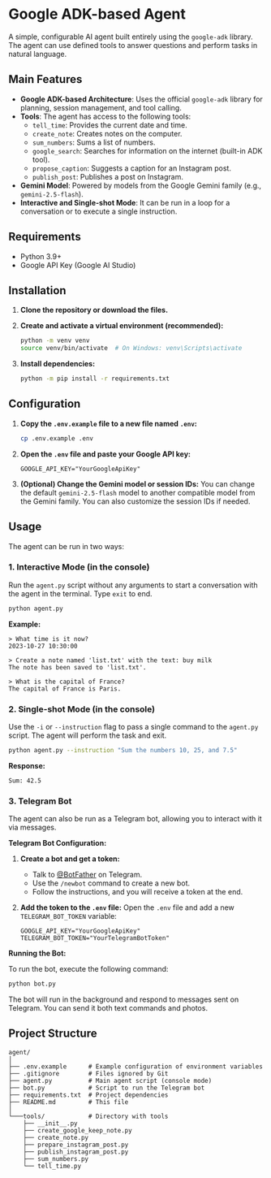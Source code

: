 # Google ADK-based Agent

A simple, configurable AI agent built entirely using the `google-adk` library. The agent can use defined tools to answer questions and perform tasks in natural language.

## Main Features

- **Google ADK-based Architecture**: Uses the official `google-adk` library for planning, session management, and tool calling.
- **Tools**: The agent has access to the following tools:
  - `tell_time`: Provides the current date and time.
  - `create_note`: Creates notes on the computer.
  - `sum_numbers`: Sums a list of numbers.
  - `google_search`: Searches for information on the internet (built-in ADK tool).
  - `propose_caption`: Suggests a caption for an Instagram post.
  - `publish_post`: Publishes a post on Instagram.
- **Gemini Model**: Powered by models from the Google Gemini family (e.g., `gemini-2.5-flash`).
- **Interactive and Single-shot Mode**: It can be run in a loop for a conversation or to execute a single instruction.

## Requirements

- Python 3.9+
- Google API Key (Google AI Studio)

## Installation

1.  **Clone the repository or download the files.**

2.  **Create and activate a virtual environment (recommended):**
    ```bash
    python -m venv venv
    source venv/bin/activate  # On Windows: venv\Scripts\activate
    ```

3.  **Install dependencies:**
    ```bash
    python -m pip install -r requirements.txt
    ```

## Configuration

1.  **Copy the `.env.example` file to a new file named `.env`:**
    ```bash
    cp .env.example .env
    ```

2.  **Open the `.env` file and paste your Google API key:**
    ```env
    GOOGLE_API_KEY="YourGoogleApiKey"
    ```

3.  **(Optional) Change the Gemini model or session IDs:**
    You can change the default `gemini-2.5-flash` model to another compatible model from the Gemini family. You can also customize the session IDs if needed.

## Usage

The agent can be run in two ways:

### 1. Interactive Mode (in the console)

Run the `agent.py` script without any arguments to start a conversation with the agent in the terminal. Type `exit` to end.

```bash
python agent.py
```

**Example:**
```
> What time is it now?
2023-10-27 10:30:00

> Create a note named 'list.txt' with the text: buy milk
The note has been saved to 'list.txt'.

> What is the capital of France?
The capital of France is Paris.
```

### 2. Single-shot Mode (in the console)

Use the `-i` or `--instruction` flag to pass a single command to the `agent.py` script. The agent will perform the task and exit.

```bash
python agent.py --instruction "Sum the numbers 10, 25, and 7.5"
```

**Response:**
```
Sum: 42.5
```

### 3. Telegram Bot

The agent can also be run as a Telegram bot, allowing you to interact with it via messages.

**Telegram Bot Configuration:**

1.  **Create a bot and get a token:**
    -   Talk to [@BotFather](https://t.me/BotFather) on Telegram.
    -   Use the `/newbot` command to create a new bot.
    -   Follow the instructions, and you will receive a token at the end.

2.  **Add the token to the `.env` file:**
    Open the `.env` file and add a new `TELEGRAM_BOT_TOKEN` variable:
    ```env
    GOOGLE_API_KEY="YourGoogleApiKey"
    TELEGRAM_BOT_TOKEN="YourTelegramBotToken"
    ```

**Running the Bot:**

To run the bot, execute the following command:

```bash
python bot.py
```

The bot will run in the background and respond to messages sent on Telegram. You can send it both text commands and photos.

## Project Structure

```
agent/
│
├── .env.example      # Example configuration of environment variables
├── .gitignore        # Files ignored by Git
├── agent.py          # Main agent script (console mode)
├── bot.py            # Script to run the Telegram bot
├── requirements.txt  # Project dependencies
├── README.md         # This file
│
└───tools/            # Directory with tools
    ├── __init__.py
    ├── create_google_keep_note.py
    ├── create_note.py
    ├── prepare_instagram_post.py
    ├── publish_instagram_post.py
    ├── sum_numbers.py
    └── tell_time.py
```